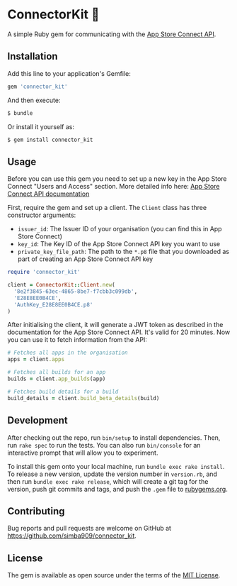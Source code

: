 # ConnectorKit 🔌

A simple Ruby gem for communicating with the [App Store Connect API](https://developer.apple.com/app-store-connect/api).

## Installation

Add this line to your application's Gemfile:

```ruby
gem 'connector_kit'
```

And then execute:

```bash
$ bundle
```

Or install it yourself as:

```bash
$ gem install connector_kit
```

## Usage

Before you can use this gem you need to set up a new key in the App Store Connect "Users and Access" section. More detailed info here: [App Store Connect API documentation](https://developer.apple.com/documentation/appstoreconnectapi)

First, require the gem and set up a client. The `Client` class has three constructor arguments:

 - `issuer_id`: The Issuer ID of your organisation (you can find this in App Store Connect)
 - `key_id`: The Key ID of the App Store Connect API key you want to use
 - `private_key_file_path`: The path to the `*.p8` file that you downloaded as part of creating an App Store Connect API key

```ruby
require 'connector_kit'

client = ConnectorKit::Client.new(
  '8e2f3845-63ec-4865-8be7-f7cbb3c099db',
  'E28E8EE0B4CE',
  'AuthKey_E28E8EE0B4CE.p8'
)
```

After initialising the client, it will generate a JWT token as described in the documentation for the App Store Connect API. It's valid for 20 minutes. Now you can use it to fetch information from the API:

```ruby
# Fetches all apps in the organisation
apps = client.apps
```

```ruby
# Fetches all builds for an app
builds = client.app_builds(app)
```

```ruby
# Fetches build details for a build
build_details = client.build_beta_details(build)
```

## Development

After checking out the repo, run `bin/setup` to install dependencies. Then, run `rake spec` to run the tests. You can also run `bin/console` for an interactive prompt that will allow you to experiment.

To install this gem onto your local machine, run `bundle exec rake install`. To release a new version, update the version number in `version.rb`, and then run `bundle exec rake release`, which will create a git tag for the version, push git commits and tags, and push the `.gem` file to [rubygems.org](https://rubygems.org).

## Contributing

Bug reports and pull requests are welcome on GitHub at https://github.com/simba909/connector_kit.

## License

The gem is available as open source under the terms of the [MIT License](https://opensource.org/licenses/MIT).
